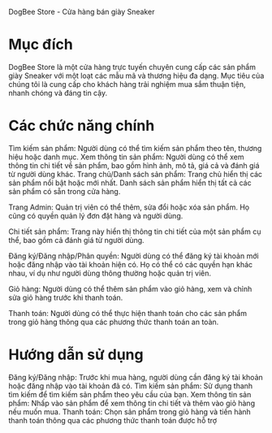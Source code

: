 DogBee Store - Cửa hàng bán giày Sneaker

# Mục đích
DogBee Store là một cửa hàng trực tuyến chuyên cung cấp các sản phẩm giày Sneaker với một loạt các mẫu mã và thương hiệu đa dạng. Mục tiêu của chúng tôi là cung cấp cho khách hàng trải nghiệm mua sắm thuận tiện, nhanh chóng và đáng tin cậy.

# Các chức năng chính
Tìm kiếm sản phẩm: Người dùng có thể tìm kiếm sản phẩm theo tên, thương hiệu hoặc danh mục.
Xem thông tin sản phẩm: Người dùng có thể xem thông tin chi tiết về sản phẩm, bao gồm hình ảnh, mô tả, giá cả và đánh giá từ người dùng khác.
Trang chủ/Danh sách sản phẩm: Trang chủ hiển thị các sản phẩm nổi bật hoặc mới nhất. Danh sách sản phẩm hiển thị tất cả các sản phẩm có sẵn trong cửa hàng.

Trang Admin: Quản trị viên có thể thêm, sửa đổi hoặc xóa sản phẩm. Họ cũng có quyền quản lý đơn đặt hàng và người dùng.

Chi tiết sản phẩm: Trang này hiển thị thông tin chi tiết của một sản phẩm cụ thể, bao gồm cả đánh giá từ người dùng.

Đăng ký/Đăng nhập/Phân quyền: Người dùng có thể đăng ký tài khoản mới hoặc đăng nhập vào tài khoản hiện có. Họ có thể có các quyền hạn khác nhau, ví dụ như người dùng thông thường hoặc quản trị viên.

Giỏ hàng: Người dùng có thể thêm sản phẩm vào giỏ hàng, xem và chỉnh sửa giỏ hàng trước khi thanh toán.

Thanh toán: Người dùng có thể thực hiện thanh toán cho các sản phẩm trong giỏ hàng thông qua các phương thức thanh toán an toàn.

# Hướng dẫn sử dụng
Đăng ký/Đăng nhập: Trước khi mua hàng, người dùng cần đăng ký tài khoản hoặc đăng nhập vào tài khoản đã có.
Tìm kiếm sản phẩm: Sử dụng thanh tìm kiếm để tìm kiếm sản phẩm theo yêu cầu của bạn.
Xem thông tin sản phẩm: Nhấp vào sản phẩm để xem thông tin chi tiết và thêm vào giỏ hàng nếu muốn mua.
Thanh toán: Chọn sản phẩm trong giỏ hàng và tiến hành thanh toán thông qua các phương thức thanh toán được hỗ trợ